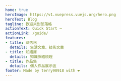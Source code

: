 ```yaml
---
home: true
heroImage: https://v1.vuepress.vuejs.org/hero.png
heroText: Blog
tagline: 歡迎來到部落格
actionText: Quick Start →
actionLink: /guide/
features:
- title: 部落格
  details: 生活文章、技術文章
- title: 知識庫
  details: 知識脈絡梳理
- title: 作品集
  details: 個人作品展示區
footer: Made by terry90918 with ❤️
---
```

